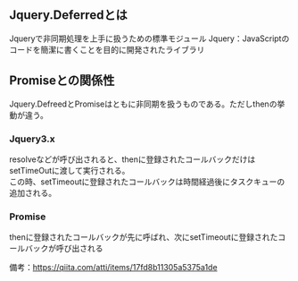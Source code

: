 ## Jquery.Deferredとは

Jqueryで非同期処理を上手に扱うための標準モジュール
Jquery：JavaScriptのコードを簡潔に書くことを目的に開発されたライブラリ

## Promiseとの関係性

Jquery.DefreedとPromiseはともに非同期を扱うものである。ただしthenの挙動が違う。

### Jquery3.x

resolveなどが呼び出されると、thenに登録されたコールバックだけはsetTimeOutに渡して実行される。  
この時、setTimeoutに登録されたコールバックは時間経過後にタスクキューの追加される。

### Promise

thenに登録されたコールバックが先に呼ばれ、次にsetTimeoutに登録されたコールバックが呼び出される

備考：https://qiita.com/atti/items/17fd8b11305a5375a1de
